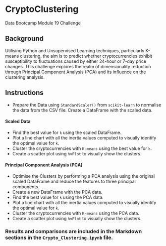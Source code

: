 # CryptoClustering
Data Bootcamp Module 19 Challenge

## Background
Utilising Python and Unsupervised Learning techniques, particularly K-means clustering, the aim is to predict whether cryptocurrencies exhibit susceptibility to fluctuations caused by either 24-hour or 7-day price changes. This challenge explores the realm of dimensionality reduction through Principal Component Analysis (PCA) and its influence on the clustering analysis.

## Instructions

* Prepare the Data using `StandardScaler()` from `scikit-learn` to normalise the data from the CSV file. Create a DataFrame with the scaled data.

#### Scaled Data

* Find the best value for `k` using the scaled DataFrame. 
* Plot a line chart with all the inertia values computed to visually identify the optimal value for `k`.
* Cluster the cryptocurrencies with `K-means` using the best value for `k`. 
* Create a scatter plot using `hvPlot` to visually show the clusters.

#### Principal Component Analysis (PCA)

* Optimise the Clusters by performing a PCA analysis using the original scaled DataFrame and reduce the features to three principal components. 
* Create a new DataFrame with the PCA data.
* Find the best value for `k` using the PCA data. 
* Plot a line chart with all the inertia values computed to visually identify the optimal value for `k`.
* Cluster the cryptocurrencies with `K-means` using the PCA data.
* Create a scatter plot using `hvPlot` to visually show the clusters.

### Results and comparisons are included in the Markdown sections in the `Crypto_Clustering.ipynb` file.

